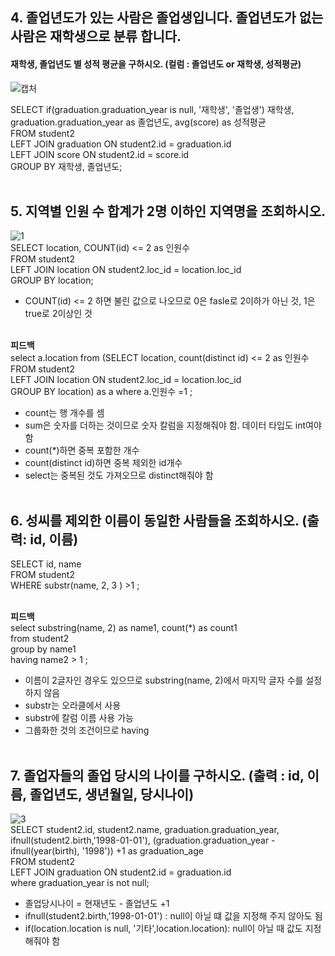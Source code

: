 ## 4. 졸업년도가 있는 사람은 졸업생입니다. 졸업년도가 없는 사람은 재학생으로 분류 합니다. <br>
#### 재학생, 졸업년도 별 성적 평균을 구하시오. (컬럼 : 졸업년도 or 재학생, 성적평균)			<br>

![캡처](https://user-images.githubusercontent.com/59272674/89805484-ab996b80-db70-11ea-9a47-ddfd688685aa.JPG)<br>

SELECT if(graduation.graduation_year is null, '재학생', '졸업생') 재학생, graduation.graduation_year as 졸업년도, avg(score) as 성적평균<br>
FROM student2 <br>
LEFT JOIN graduation ON student2.id = graduation.id<br>
LEFT JOIN score ON student2.id = score.id<br>
GROUP BY 재학생, 졸업년도;<br><br>


## 5. 지역별 인원 수 합계가 2명 이하인 지역명을 조회하시오.		<br>
![1](https://user-images.githubusercontent.com/59272674/89805537-be13a500-db70-11ea-9c3b-f056f6670232.JPG)<br>
SELECT location, COUNT(id) <= 2 as 인원수<br>
FROM student2<br>
LEFT JOIN location ON student2.loc_id = location.loc_id<br>
GROUP BY location;<br>
- COUNT(id) <= 2 하면 불린 값으로 나오므로 0은 fasle로 2이하가 아닌 것, 1은 true로 2이상인 것<br><br>

**피드백**<br>
select a.location from (SELECT location, count(distinct id) <= 2 as 인원수<br>
FROM student2<br>
LEFT JOIN location ON student2.loc_id = location.loc_id<br>
GROUP BY location) as a where a.인원수 =1 ;<br>

- count는 행 개수를 셈
- sum은 숫자를 더하는 것이므로 숫자 칼럼을 지정해줘야 함. 데이터 타입도 int여야 함
- count(*)하면 중복 포함한 개수
- count(distinct id)하면 중복 제외한 id개수
- select는 중복된 것도 가져오므로 distinct해줘야 함<br><br>

## 6. 성씨를 제외한 이름이 동일한 사람들을 조회하시오. (출력: id, 이름)		<br>	
SELECT id, name<br>
FROM student2 <br>
WHERE substr(name, 2, 3 ) >1 ;<br><br>

**피드백**<br>
select substring(name, 2) as name1, count(*) as count1<br>
from student2<br>
group by name1 <br>
having name2 > 1 ;<br>
- 이름이 2글자인 경우도 있으므로 substring(name, 2)에서 마지막 글자 수를 설정하지 않음
- substr는 오라클에서 사용
- substr에 칼럼 이름 사용 가능
- 그룹화한 것의 조건이므로 having<br><br>

## 7. 졸업자들의 졸업 당시의 나이를 구하시오. (출력 : id, 이름, 졸업년도, 생년월일, 당시나이)	<br>
![3](https://user-images.githubusercontent.com/59272674/89805558-c966d080-db70-11ea-8cf8-c0cfb4c7f2ac.JPG)<br>
SELECT student2.id, student2.name, graduation.graduation_year, ifnull(student2.birth,'1998-01-01'), (graduation.graduation_year - ifnull(year(birth), '1998')) +1  as graduation_age<br>
FROM student2<br>
LEFT JOIN graduation ON student2.id = graduation.id<br>
where graduation_year is not null;<br>
- 졸업당시나이 = 현재년도 - 졸업년도 +1
- ifnull(student2.birth,'1998-01-01') : null이 아닐 떄 값을 지정해 주지 않아도 됨
- if(location.location is null, '기타',location.location): null이 아닐 때 값도 지정해줘야 함



